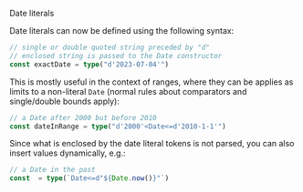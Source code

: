 Date literals

Date literals can now be defined using the following syntax:

```ts
// single or double quoted string preceded by "d"
// enclosed string is passed to the Date constructor
const exactDate = type("d'2023-07-04'")
```

This is mostly useful in the context of ranges, where they can be applies as limits to a non-literal `Date` (normal rules about comparators and single/double bounds apply):

```ts
// a Date after 2000 but before 2010
const dateInRange = type("d'2000'<Date<=d'2010-1-1'")
```

Since what is enclosed by the date literal tokens is not parsed, you can also insert values dynamically, e.g.:

```ts
// a Date in the past
const  = type(`Date<=d"${Date.now()}"`)
```
